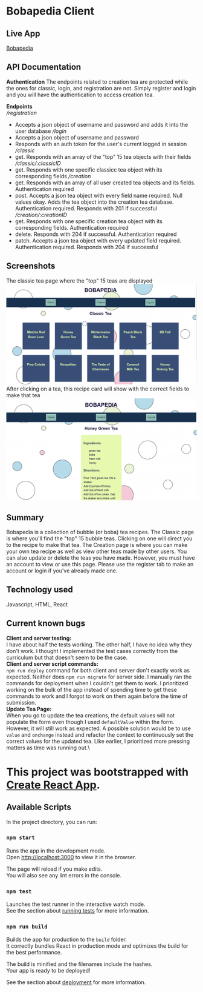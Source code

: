 # Bobapedia Client

## Live App
[Bobapedia](https://build-theta-ecru.now.sh/)

## API Documentation

**Authentication**
  The endpoints related to creation tea are protected while the ones for classic, login, and registration are not. Simply register and login and you will have the authentication to access creation tea.

**Endpoints**\
*/registration*
  - Accepts a json object of username and password and adds it into the user database
*/login*
  - Accepts a json object of username and password
  - Responds with an auth token for the user's current logged in session
*/classic*
  - get. Responds with an array of the "top" 15 tea objects with their fields
*/classic/:classicID*
  - get. Responds with one specific classicc tea object with its corresponding fields
*/creation*
  - get. Responds with an array of all user created tea objects and its fields. Authentication required
  - post. Accepts a json tea object with every field name required. Null values okay. Adds the tea object into the creation tea database. Authentication required. Responds with 201 if successful
*/creation/:creationID*
  - get. Responds with one specific creation tea object with its corresponding fields. Authentication required
  - delete. Responds with 204 if successful. Authentication required
  - patch. Accepts a json tea object with every updated field required. Authentication required. Responds with 204 if successful

## Screenshots
  The classic tea page where the "top" 15 teas are displayed
	![Classic Tea Page](classicPage.PNG)
  After clicking on a tea, this recipe card will show with the correct fields to make that tea
  ![ClassicID Tea Recipe Page](classicID.PNG)

## Summary

Bobapedia is a collection of bubble (or boba) tea recipes. The Classic page is where you'll find the "top" 15 bubble teas. Clicking on one will direct you to the recipe to make that tea. The Creation page is where you can make your own tea recipe as well as view other teas made by other users. You can also update or delete the teas you have made. However, you must have an account to view or use this page. Please use the register tab to make an account or login if you've already made one.

## Technology used

Javascript, HTML, React

## Current known bugs
**Client and server testing:**\
  I have about half the tests working. The other half, I have no idea why they don't work. I thought I implemented the test cases correctly from the curriculum but that doesn't seem to be the case.\
**Client and server script commands:**\
  `npm run deploy` command for both client and server don't exactly work as expected. Neither does `npm run migrate` for server side. I manually ran the commands for deployment when I couldn't get them to work. I prioritized working on the bulk of the app instead of spending time to get these commands to work and I forgot to work on them again before the time of submission.\
**Update Tea Page:**\
  When you go to update the tea creations, the default values will not populate the form even though I used `defaultValue` within the form. However, it will still work as expected. A possible solution would be to use `value` and `onchange` instead and refactor the context to continuously set the correct values for the updated tea. Like earlier, I prioritized more pressing matters as time was running out.\


# This project was bootstrapped with [Create React App](https://github.com/facebook/create-react-app).

## Available Scripts

In the project directory, you can run:

### `npm start`

Runs the app in the development mode.<br />
Open [http://localhost:3000](http://localhost:3000) to view it in the browser.

The page will reload if you make edits.<br />
You will also see any lint errors in the console.

### `npm test`

Launches the test runner in the interactive watch mode.<br />
See the section about [running tests](https://facebook.github.io/create-react-app/docs/running-tests) for more information.

### `npm run build`

Builds the app for production to the `build` folder.<br />
It correctly bundles React in production mode and optimizes the build for the best performance.

The build is minified and the filenames include the hashes.<br />
Your app is ready to be deployed!

See the section about [deployment](https://facebook.github.io/create-react-app/docs/deployment) for more information.
